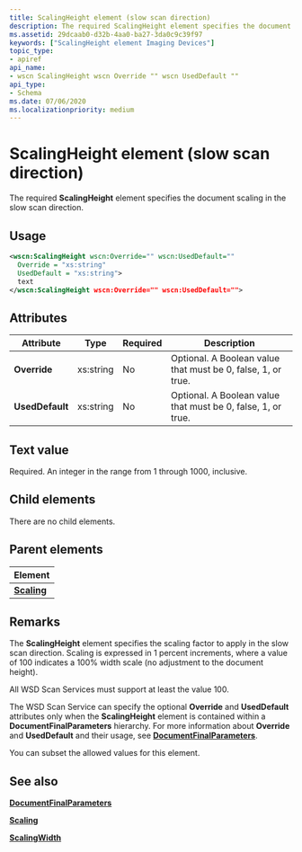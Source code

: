 ```yaml
---
title: ScalingHeight element (slow scan direction)
description: The required ScalingHeight element specifies the document scaling in the slow scan direction.
ms.assetid: 29dcaab0-d32b-4aa0-ba27-3da0c9c39f97
keywords: ["ScalingHeight element Imaging Devices"]
topic_type:
- apiref
api_name:
- wscn ScalingHeight wscn Override "" wscn UsedDefault ""
api_type:
- Schema
ms.date: 07/06/2020
ms.localizationpriority: medium
---
```


# ScalingHeight element (slow scan direction)

The required **ScalingHeight** element specifies the document scaling in the slow scan direction.

## Usage

```xml
<wscn:ScalingHeight wscn:Override="" wscn:UsedDefault=""
  Override = "xs:string"
  UsedDefault = "xs:string">
  text
</wscn:ScalingHeight wscn:Override="" wscn:UsedDefault="">
```

## Attributes

| Attribute | Type | Required | Description |
|--|--|--|--|
| **Override** | xs:string | No | Optional. A Boolean value that must be 0, false, 1, or true. |
| **UsedDefault** | xs:string | No | Optional. A Boolean value that must be 0, false, 1, or true. |

## Text value

Required. An integer in the range from 1 through 1000, inclusive.

## Child elements

There are no child elements.

## Parent elements

| Element |
|--|
| [**Scaling**](scaling.md) |

## Remarks

The **ScalingHeight** element specifies the scaling factor to apply in the slow scan direction. Scaling is expressed in 1 percent increments, where a value of 100 indicates a 100% width scale (no adjustment to the document height).

All WSD Scan Services must support at least the value 100.

The WSD Scan Service can specify the optional **Override** and **UsedDefault** attributes only when the **ScalingHeight** element is contained within a **DocumentFinalParameters** hierarchy. For more information about **Override** and **UsedDefault** and their usage, see [**DocumentFinalParameters**](documentfinalparameters.md).

You can subset the allowed values for this element.

## See also

[**DocumentFinalParameters**](documentfinalparameters.md)

[**Scaling**](scaling.md)

[**ScalingWidth**](scalingwidth.md)
